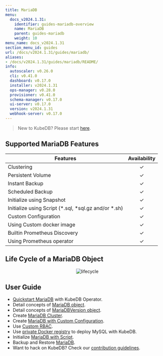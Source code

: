 ```yaml
---
title: MariaDB
menu:
  docs_v2024.1.31:
    identifier: guides-mariadb-overview
    name: MariaDB
    parent: guides-mariadb
    weight: 10
menu_name: docs_v2024.1.31
section_menu_id: guides
url: /docs/v2024.1.31/guides/mariadb/
aliases:
- /docs/v2024.1.31/guides/mariadb/README/
info:
  autoscaler: v0.26.0
  cli: v0.41.0
  dashboard: v0.17.0
  installer: v2024.1.31
  ops-manager: v0.28.0
  provisioner: v0.41.0
  schema-manager: v0.17.0
  ui-server: v0.17.0
  version: v2024.1.31
  webhook-server: v0.17.0
---
```


> New to KubeDB? Please start [here](/docs/v2024.1.31/README).

## Supported MariaDB Features

| Features                                                | Availability |
| ------------------------------------------------------- | :----------: |
| Clustering                                              |   &#10003;   |
| Persistent Volume                                       |   &#10003;   |
| Instant Backup                                          |   &#10003;   |
| Scheduled Backup                                        |   &#10003;   |
| Initialize using Snapshot                               |   &#10003;   |
| Initialize using Script (\*.sql, \*sql.gz and/or \*.sh) |   &#10003;   |
| Custom Configuration                                    |   &#10003;   |
| Using Custom docker image                               |   &#10003;   |
| Builtin Prometheus Discovery                            |   &#10003;   |
| Using Prometheus operator                               |   &#10003;   |

## Life Cycle of a MariaDB Object

<p align="center">
  <img alt="lifecycle"  src="/docs/v2024.1.31/guides/mariadb/images/mariadb-lifecycle.png" >
</p>

## User Guide

- [Quickstart MariaDB](/docs/v2024.1.31/guides/mariadb/quickstart/overview) with KubeDB Operator.
- Detail concepts of [MariaDB object](/docs/v2024.1.31/guides/mariadb/concepts/mariadb).
- Detail concepts of [MariaDBVersion object](/docs/v2024.1.31/guides/mariadb/concepts/mariadb-version).
- Create [MariaDB Cluster](/docs/v2024.1.31/guides/mariadb/clustering/galera-cluster).
- Create [MariaDB with Custom Configuration](/docs/v2024.1.31/guides/mariadb/configuration/using-config-file).
- Use [Custom RBAC](/docs/v2024.1.31/guides/mariadb/custom-rbac/using-custom-rbac).
- Use [private Docker registry](/docs/v2024.1.31/guides/mariadb/private-registry/quickstart) to deploy MySQL with KubeDB.
- Initialize [MariaDB with Script](/docs/v2024.1.31/guides/mariadb/initialization/using-script).
- Backup and Restore [MariaDB](/docs/v2024.1.31/guides/mariadb/backup/overview).
- Want to hack on KubeDB? Check our [contribution guidelines](/docs/v2024.1.31/CONTRIBUTING).
